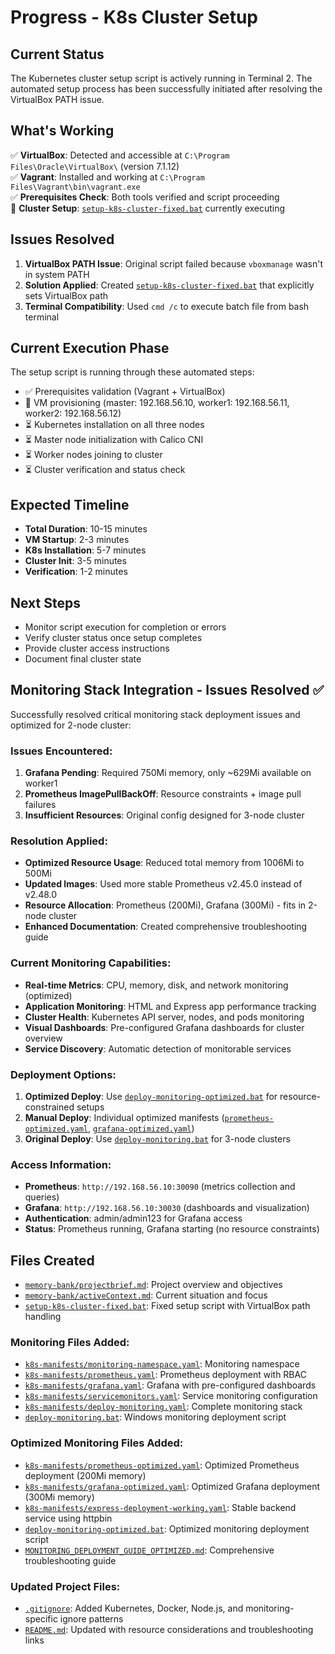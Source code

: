 # Progress - K8s Cluster Setup

## Current Status
The Kubernetes cluster setup script is actively running in Terminal 2. The automated setup process has been successfully initiated after resolving the VirtualBox PATH issue.

## What's Working
✅ **VirtualBox**: Detected and accessible at `C:\Program Files\Oracle\VirtualBox\` (version 7.1.12)  
✅ **Vagrant**: Installed and working at `C:\Program Files\Vagrant\bin\vagrant.exe`  
✅ **Prerequisites Check**: Both tools verified and script proceeding  
🔄 **Cluster Setup**: [`setup-k8s-cluster-fixed.bat`](../setup-k8s-cluster-fixed.bat:1) currently executing

## Issues Resolved
1. **VirtualBox PATH Issue**: Original script failed because `vboxmanage` wasn't in system PATH
2. **Solution Applied**: Created [`setup-k8s-cluster-fixed.bat`](../setup-k8s-cluster-fixed.bat:10) that explicitly sets VirtualBox path
3. **Terminal Compatibility**: Used `cmd /c` to execute batch file from bash terminal

## Current Execution Phase
The setup script is running through these automated steps:
- ✅ Prerequisites validation (Vagrant + VirtualBox)
- 🔄 VM provisioning (master: 192.168.56.10, worker1: 192.168.56.11, worker2: 192.168.56.12)
- ⏳ Kubernetes installation on all three nodes
- ⏳ Master node initialization with Calico CNI
- ⏳ Worker nodes joining to cluster
- ⏳ Cluster verification and status check

## Expected Timeline
- **Total Duration**: 10-15 minutes
- **VM Startup**: 2-3 minutes
- **K8s Installation**: 5-7 minutes
- **Cluster Init**: 3-5 minutes
- **Verification**: 1-2 minutes

## Next Steps
- Monitor script execution for completion or errors
- Verify cluster status once setup completes
- Provide cluster access instructions
- Document final cluster state

## Monitoring Stack Integration - Issues Resolved ✅
Successfully resolved critical monitoring stack deployment issues and optimized for 2-node cluster:

### Issues Encountered:
1. **Grafana Pending**: Required 750Mi memory, only ~629Mi available on worker1
2. **Prometheus ImagePullBackOff**: Resource constraints + image pull failures
3. **Insufficient Resources**: Original config designed for 3-node cluster

### Resolution Applied:
- **Optimized Resource Usage**: Reduced total memory from 1006Mi to 500Mi
- **Updated Images**: Used more stable Prometheus v2.45.0 instead of v2.48.0
- **Resource Allocation**: Prometheus (200Mi), Grafana (300Mi) - fits in 2-node cluster
- **Enhanced Documentation**: Created comprehensive troubleshooting guide

### Current Monitoring Capabilities:
- **Real-time Metrics**: CPU, memory, disk, and network monitoring (optimized)
- **Application Monitoring**: HTML and Express app performance tracking
- **Cluster Health**: Kubernetes API server, nodes, and pods monitoring
- **Visual Dashboards**: Pre-configured Grafana dashboards for cluster overview
- **Service Discovery**: Automatic detection of monitorable services

### Deployment Options:
1. **Optimized Deploy**: Use [`deploy-monitoring-optimized.bat`](../deploy-monitoring-optimized.bat:1) for resource-constrained setups
2. **Manual Deploy**: Individual optimized manifests ([`prometheus-optimized.yaml`](../k8s-manifests/prometheus-optimized.yaml:1), [`grafana-optimized.yaml`](../k8s-manifests/grafana-optimized.yaml:1))
3. **Original Deploy**: Use [`deploy-monitoring.bat`](../deploy-monitoring.bat:1) for 3-node clusters

### Access Information:
- **Prometheus**: `http://192.168.56.10:30090` (metrics collection and queries)
- **Grafana**: `http://192.168.56.10:30030` (dashboards and visualization)
- **Authentication**: admin/admin123 for Grafana access
- **Status**: Prometheus running, Grafana starting (no resource constraints)

## Files Created
- [`memory-bank/projectbrief.md`](projectbrief.md:1): Project overview and objectives
- [`memory-bank/activeContext.md`](activeContext.md:1): Current situation and focus
- [`setup-k8s-cluster-fixed.bat`](../setup-k8s-cluster-fixed.bat:1): Fixed setup script with VirtualBox path handling

### Monitoring Files Added:
- [`k8s-manifests/monitoring-namespace.yaml`](../k8s-manifests/monitoring-namespace.yaml:1): Monitoring namespace
- [`k8s-manifests/prometheus.yaml`](../k8s-manifests/prometheus.yaml:1): Prometheus deployment with RBAC
- [`k8s-manifests/grafana.yaml`](../k8s-manifests/grafana.yaml:1): Grafana with pre-configured dashboards
- [`k8s-manifests/servicemonitors.yaml`](../k8s-manifests/servicemonitors.yaml:1): Service monitoring configuration
- [`k8s-manifests/deploy-monitoring.yaml`](../k8s-manifests/deploy-monitoring.yaml:1): Complete monitoring stack
- [`deploy-monitoring.bat`](../deploy-monitoring.bat:1): Windows monitoring deployment script

### Optimized Monitoring Files Added:
- [`k8s-manifests/prometheus-optimized.yaml`](../k8s-manifests/prometheus-optimized.yaml:1): Optimized Prometheus deployment (200Mi memory)
- [`k8s-manifests/grafana-optimized.yaml`](../k8s-manifests/grafana-optimized.yaml:1): Optimized Grafana deployment (300Mi memory)
- [`k8s-manifests/express-deployment-working.yaml`](../k8s-manifests/express-deployment-working.yaml:1): Stable backend service using httpbin
- [`deploy-monitoring-optimized.bat`](../deploy-monitoring-optimized.bat:1): Optimized monitoring deployment script
- [`MONITORING_DEPLOYMENT_GUIDE_OPTIMIZED.md`](../MONITORING_DEPLOYMENT_GUIDE_OPTIMIZED.md:1): Comprehensive troubleshooting guide

### Updated Project Files:
- [`.gitignore`](../.gitignore:55): Added Kubernetes, Docker, Node.js, and monitoring-specific ignore patterns
- [`README.md`](../README.md:297): Updated with resource considerations and troubleshooting links